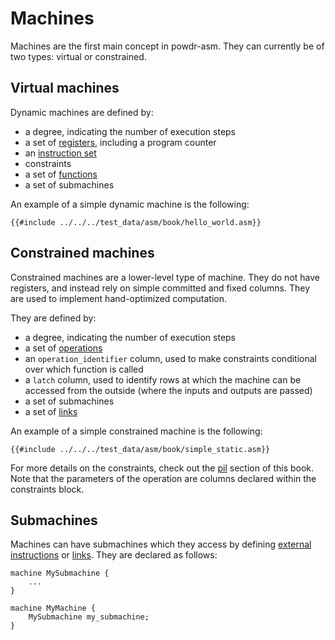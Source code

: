 # Machines

Machines are the first main concept in powdr-asm. They can currently be of two types: virtual or constrained.

## Virtual machines

Dynamic machines are defined by:
- a degree, indicating the number of execution steps
- a set of [registers](./registers.md), including a program counter
- an [instruction set](./instructions.md)
- constraints
- a set of [functions](./functions.md)
- a set of submachines

An example of a simple dynamic machine is the following:

```
{{#include ../../../test_data/asm/book/hello_world.asm}}
```

## Constrained machines

Constrained machines are a lower-level type of machine. They do not have registers, and instead rely on simple committed and fixed columns. They are used to implement hand-optimized computation.

They are defined by:
- a degree, indicating the number of execution steps
- a set of [operations](./operations.md)
- an `operation_identifier` column, used to make constraints conditional over which function is called
- a `latch` column, used to identify rows at which the machine can be accessed from the outside (where the inputs and outputs are passed)
- a set of submachines
- a set of [links](links.md)

An example of a simple constrained machine is the following:

```
{{#include ../../../test_data/asm/book/simple_static.asm}}
```

For more details on the constraints, check out the [pil](../pil) section of this book. Note that the parameters of the operation are columns declared within the constraints block.

## Submachines

Machines can have submachines which they access by defining [external instructions](./instructions.md) or [links](./links.md). They are declared as follows:

```
machine MySubmachine {
    ...
}

machine MyMachine {
    MySubmachine my_submachine;
}
```